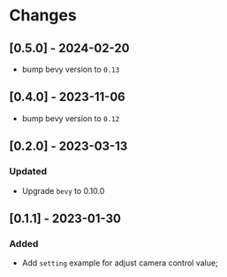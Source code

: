 # Changes

## [0.5.0] - 2024-02-20

* bump bevy version to `0.13`

## [0.4.0] - 2023-11-06

* bump bevy version to `0.12`

## [0.2.0] - 2023-03-13

### Updated

- Upgrade `bevy` to 0.10.0

## [0.1.1] - 2023-01-30

### Added

- Add `setting` example for adjust camera control value;

